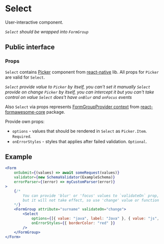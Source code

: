 # Select

User-interactive component.

*`Select` should be wrapped into `FormGroup`*

## Public interface

### Props

`Select` contains [Picker](https://facebook.github.io/react-native/docs/picker) component from [react-native](https://github.com/facebook/react-native) lib. All props for `Picker` are valid for `Select`.

*`Select` provide value to `Picker` by itself, you can't set it manually*
*`Select` provide on change `Picker` by itself, you can intercept it but you can't take control on value*
*`Select` does't have `onBlur` and `onFocus` events*


Also `Select` via props represents [FormGroupProvider context](https://github.com/MAKARD/react-formawesome-core/blob/master/docs/FormGroupProvider.md#context) from [react-formawesome-core](https://github.com/MAKARD/react-formawesome-core) package.

Provide own props:
 - `options` - values that should be rendered in `Select` as `Picker.Item`. `Required`.
 - `onErrorStyles` - styles that applies after failed validation. `Optional`.

## Example

```jsx
<Form 
    onSubmit={(values) => await someRequest(values)}
    validator={new SchemaValidator(ExampleSchema)}
    errorParser={(error) => myCustomParser(error)}
>
    {/* 
        You can provide 'blur' or 'focus' values to `validateOn` prop,
        but it will not take effect, so use 'change' value or function
    */}
    <FormGroup attribute="surname" validateOn="change">
        <Select
            options={[{ value: "java", label: "Java" }, { value: "js", label: "JavaScript" }]}
            onErrorStyles={{ borderColor: "red" }}
        />
    </FormGroup>
</Form>
```
